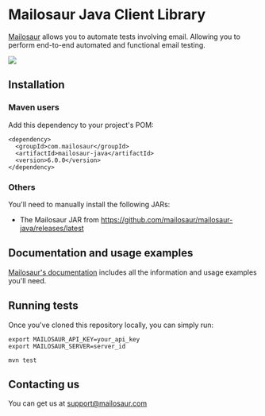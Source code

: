 # Mailosaur Java Client Library

[Mailosaur](https://mailosaur.com) allows you to automate tests involving email. Allowing you to perform end-to-end automated and functional email testing.

![](https://github.com/actions/mailosaur-java/workflows/build/badge.svg)

## Installation

### Maven users

Add this dependency to your project's POM:

```
<dependency>
  <groupId>com.mailosaur</groupId>
  <artifactId>mailosaur-java</artifactId>
  <version>6.0.0</version>
</dependency>
```

### Others

You'll need to manually install the following JARs:

* The Mailosaur JAR from https://github.com/mailosaur/mailosaur-java/releases/latest

## Documentation and usage examples

[Mailosaur's documentation](https://mailosaur.com/docs) includes all the information and usage examples you'll need.

## Running tests

Once you've cloned this repository locally, you can simply run:

```
export MAILOSAUR_API_KEY=your_api_key
export MAILOSAUR_SERVER=server_id

mvn test
```

## Contacting us

You can get us at [support@mailosaur.com](mailto:support@mailosaur.com)

